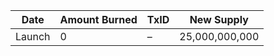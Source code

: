 | Date | Amount Burned | TxID | New Supply |
|------|----------------|------|-------------|
| Launch | 0            | –   | 25,000,000,000 |
